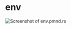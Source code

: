 # env

![Screenshot of env.pmnd.rs](https://user-images.githubusercontent.com/8302959/190043093-b3800a4b-2547-489b-9411-f694b0ab1f89.png)

